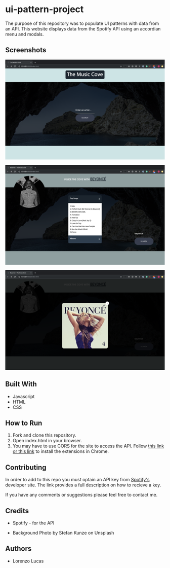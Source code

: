 # ui-pattern-project

The purpose of this repository was to populate UI patterns with data from an API. This website displays data from the Spotify API  using an accordian menu and modals. 

## Screenshots

![homepage](./images/homepage.png)

![artist's info](./images/artist_info.png)

![album modal](./images/album_modal.png)

## Built With

* Javascript
* HTML
* CSS

## How to Run

1. Fork and clone this repository.
2. Open index.html in your browser.
3. You may have to use CORS for the site to access the API. Follow [this link](https://chrome.google.com/webstore/detail/allow-cors-access-control/lhobafahddgcelffkeicbaginigeejlf?hl=en "Allow CORS: Access-Control-Allow-Origin") [or this link](https://chrome.google.com/webstore/detail/moesif-orign-cors-changer/digfbfaphojjndkpccljibejjbppifbc?hl=en-US "Moesif Orign & CORS Changer") to install the extensions in Chrome.

  
## Contributing
In order to add to this repo you must optain an API key from [Spotify's](https://developer.spotify.com/documentation/web-api/quick-start/ "Spotify's Developer Site") developer site. The link provides a full description on how to recieve a key.


If you have any comments or suggestions please feel free to contact me.  

## Credits

* Spotify - for the API

* Background Photo by Stefan Kunze on Unsplash


## Authors

* Lorenzo Lucas 
